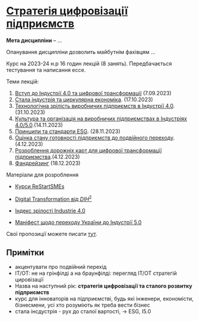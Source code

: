 # [Стратегія цифровізації підприємств](https://pupenasan.github.io/digitalntransform/) 
**Мета дисципліни** – ...

Опанування дисципліни дозволить майбутнім фахівцям ...

Курс на 2023-24 н.р 16 годин лекцій (8 занять). Передбачається тестування та написання ессе. 

Теми лекцій:

1. [Вступ до Індустрії 4.0 та цифрової трансформації](1.md) (7.09.2023)
2. [Стала індустрія та циркулярна економіка](2.md). (17.10.2023)
3. [Технологічна зрілість виробничих підприємств в Індустрії 4.0](3.md). (31.10.2023)
4. [Культура та організація на виробничих підприємствах в Індустріях 4.0/5.0](4.md).(14.11.2023)
5. [Принципи та стандарти ESG](5.md). (28.11.2023)
6. [Оцінка стану готовності підприємств до подвійного переходу](6.md). (4.12.2023)
7. [Розроблення дорожніх карт для цифрової трансформації підприємства](7.md).(4.12.2023)
8. [Фандрейзинг](8.md) (18.12.2023)

Матеріали для розроблення

- [Курси ReStartSMEs](https://mooc.restartsmes.eu/)
- [Digital Transformation від $DIH^2$](https://dih-squared.mooc.ramp.eu/courses/course-v1:DIH2+DIH2_907+2022/course/)
- [Індекс зрілості Industrie 4.0](https://github.com/pupenasan/dt/blob/main/articles/MatInd_2020.md)

- [Маніфест щодо переходу України до Індустрії 5.0](https://www.clusters.org.ua/blog-single/manifest-perehid-ua-industry5-0/)

Свої пропозиції можете писати [тут](https://github.com/pupenasan/digitalntransform/issues). 

## Примітки

- акцентувати про подвійний перехід
- ІТ/OT: не на грінфілді а на браунфілді: перегляд ІТ/OT стратегій цировізації
- Назва на наступний рік: **стратегія цифровізації та сталого розвитку підприємств**
- курс для інноваторів на підприємстві, будь які інженери, економісти, бізнесмени, усі хто розуміють як треба вести бізнес
- стала інсдустрія - рух до сталої вартості, -> ESG, I5.0 
